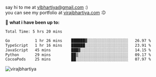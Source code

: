 say hi to me at [vlbhartiya@gmail.com](mailto:vlbhartiya@gmail.com) :)<br/>
you can see my portfolio at [virajbhartiya.com](https://virajbhartiya.com) :D<br/>


🚀 **what i have been up to:**

<!--START_SECTION:waka-->

```txt
Total Time: 5 hrs 20 mins

Go           1 hr 26 mins    ██████▓░░░░░░░░░░░░░░░░░░   26.97 %
TypeScript   1 hr 16 mins    ██████░░░░░░░░░░░░░░░░░░░   23.91 %
JavaScript   45 mins         ███▓░░░░░░░░░░░░░░░░░░░░░   14.15 %
Python       29 mins         ██▒░░░░░░░░░░░░░░░░░░░░░░   09.17 %
CocoaPods    25 mins         ██░░░░░░░░░░░░░░░░░░░░░░░   07.97 %
```

<!--END_SECTION:waka-->

<p align="left"> <img src="https://komarev.com/ghpvc/?username=virajbhartiya&color=blue" alt="virajbhartiya" /> </p>
